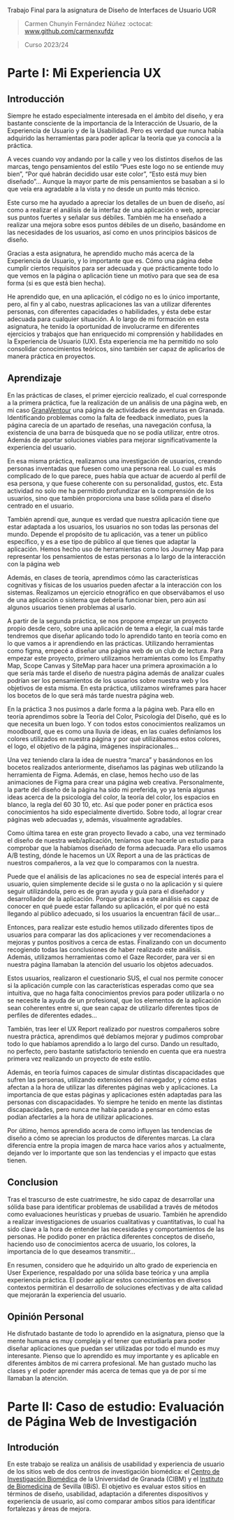 Trabajo Final para la asignatura de Diseño de Interfaces de Usuario UGR
>Carmen Chunyin Fernández Núñez  :octocat:  www.github.com/carmenxufdz

>Curso 2023/24

# Parte I: Mi Experiencia UX
## Introducción
Siempre he estado especialmente interesada en el ámbito del diseño, y era bastante consciente de la importancia de la Interacción de Usuario, de la Experiencia de Usuario y de la Usabilidad. Pero es verdad que nunca había adquirido las herramientas para poder aplicar la teoría que ya conocía a la práctica.

A veces cuando voy andando por la calle y veo los distintos diseños de las marcas, tengo pensamientos del estilo “Pues este logo no se entiende muy bien”, “Por qué habrán decidido usar este color”, “Esto está muy bien diseñado”… Aunque la mayor parte de mis pensamientos se basaban a si lo que veía era agradable a la vista y no desde un punto más técnico.

Este curso me ha ayudado a apreciar los detalles de un buen de diseño, así como a realizar el análisis de la interfaz de una aplicación o web, apreciar sus puntos fuertes y señalar sus débiles. También me ha enseñado a realizar una mejora sobre esos puntos débiles de un diseño, basándome en las necesidades de los usuarios, así como en unos principios básicos de diseño.

Gracias a esta asignatura, he aprendido mucho más acerca de la Experiencia de Usuario, y lo importante que es. Cómo una página debe cumplir ciertos requisitos para ser adecuada y que prácticamente todo lo que vemos en la página o aplicación tiene un motivo para que sea de esa forma (si es que está bien hecha).

He aprendido que, en una aplicación, el código no es lo único importante, pero, al fin y al cabo, nuestras aplicaciones las van a utilizar diferentes personas, con diferentes capacidades o habilidades, y ésta debe estar adecuada para cualquier situación.
A lo largo de mi formación en esta asignatura, he tenido la oportunidad de involucrarme en diferentes ejercicios y trabajos que han enriquecido mi comprensión y habilidades en la Experiencia de Usuario (UX). Esta experiencia me ha permitido no solo consolidar conocimientos teóricos, sino también ser capaz de aplicarlos de manera práctica en proyectos.

## Aprendizaje
En las prácticas de clases, el primer ejercicio realizado, el cual corresponde a la primera práctica, fue la realización de un análisis de una página web, en mi caso [GranaVentour](https://www.granaventour.com/) una página de actividades de aventuras en Granada. Identificando problemas como la falta de feedback inmediato, pues la página carecía de un apartado de reseñas, una navegación confusa, la existencia de una barra de búsqueda que no se podía utilizar, entre otros. Además de aportar soluciones viables para mejorar significativamente la experiencia del usuario.

En esa misma práctica, realizamos una investigación de usuarios, creando personas inventadas que fuesen como una persona real. Lo cual es más complicado de lo que parece, pues había que actuar de acuerdo al perfil de esa persona, y que fuese coherente con su personalidad, gustos, etc. Esta actividad no solo me ha permitido profundizar en la comprensión de los usuarios, sino que también proporciona una base sólida para el diseño centrado en el usuario.

También aprendí que, aunque es verdad que nuestra aplicación tiene que estar adaptada a los usuarios, los usuarios no son todas las personas del mundo. Depende el propósito de tu aplicación, vas a tener un público específico, y es a ese tipo de público al que tienes que adaptar la aplicación. Hemos hecho uso de herramientas como los Journey Map para representar los pensamientos de estas personas a lo largo de la interacción con la página web

Además, en clases de teoría, aprendimos cómo las características cognitivas y físicas de los usuarios pueden afectar a la interacción con los sistemas. Realizamos un ejercicio etnográfico en que observábamos el uso de una aplicación o sistema que debería funcionar bien, pero aún así algunos usuarios tienen problemas al usarlo.

A partir de la segunda práctica, se nos propone empezar un proyecto propio desde cero, sobre una aplicación de tema a elegir, la cual más tarde tendremos que diseñar aplicando todo lo aprendido tanto en teoría como en lo que vamos a ir aprendiendo en las prácticas.
Utilizando herramientas como figma, empecé a diseñar una página web de un club de lectura. Para empezar este proyecto, primero utilizamos herramientas como los Empathy Map, Scope Canvas y SiteMap para hacer una primera aproximación a lo que sería más tarde el diseño de nuestra página además de analizar cuales podrían ser los pensamientos de los usuarios sobre nuestra web y los objetivos de esta misma. En esta práctica, utilizamos wireframes para hacer los bocetos de lo que será más tarde nuestra página web.

En la práctica 3 nos pusimos a darle forma a la página web. Para ello en teoría aprendimos sobre la Teoría del Color, Psicología del Diseño, qué es lo que necesita un buen logo. Y con todos estos conocimientos realizamos un moodboard, que es como una lluvia de ideas, en las cuales definíamos los colores utilizados en nuestra página y por qué utilizábamos estos colores, el logo, el objetivo de la página, imágenes inspiracionales…

Una vez teniendo clara la idea de nuestra “marca” y basándonos en los bocetos realizados anteriormente, diseñamos las páginas web utilizando la herramienta de Figma. Además, en clase, hemos hecho uso de las animaciones de Figma para crear una página web creativa. 
Personalmente, la parte del diseño de la página ha sido mi preferida, yo ya tenía algunas ideas acerca de la psicología del color, la teoría del color, los espacios en blanco, la regla del 60 30 10, etc. Así que poder poner en práctica esos conocimientos ha sido especialmente divertido. Sobre todo, al lograr crear páginas web adecuadas y, además, visualmente agradables.

Como última tarea en este gran proyecto llevado a cabo, una vez terminado el diseño de nuestra web/aplicación, teníamos que hacerle un estudio para comprobar que la habíamos diseñado de forma adecuada. Para ello usamos A/B testing, dónde le hacemos un UX Report a una de las prácticas de nuestros compañeros, a la vez que lo comparamos con la nuestra.

Puede que el análisis de las aplicaciones no sea de especial interés para el usuario, quien simplemente decide si le gusta o no la aplicación y si quiere seguir utilizándola, pero es de gran ayuda y guía para el diseñador y desarrollador de la aplicación. Porque gracias a este análisis es capaz de conocer en qué puede estar fallando su aplicación, el por qué no está llegando al público adecuado, si los usuarios la encuentran fácil de usar…

Entonces, para realizar este estudio hemos utilizado diferentes tipos de usuarios para comparar las dos aplicaciones y ver recomendaciones a mejoras y puntos positivos a cerca de estas. Finalizando con un documento recogiendo todas las conclusiones de haber realizado este análisis. Además, utilizamos herramientas como el Gaze Recorder, para ver si en nuestra página llamaban la atención del usuario los objetos adecuados.

Estos usuarios, realizaron el cuestionario SUS, el cual nos permite conocer si la aplicación cumple con las características esperadas como que sea intuitiva, que no haga falta conocimientos previos para poder utilizarla o no se necesite la ayuda de un profesional, que los elementos de la aplicación sean coherentes entre sí, que sean capaz de utilizarlo diferentes tipos de perfiles de diferentes edades…

También, tras leer el UX Report realizado por nuestros compañeros sobre nuestra práctica, aprendimos qué debíamos mejorar y pudimos comprobar todo lo que habíamos aprendido a lo largo del curso. Dando un resultado, no perfecto, pero bastante satisfactorio teniendo en cuenta que era nuestra primera vez realizando un proyecto de este estilo.

Además, en teoría fuimos capaces de simular distintas discapacidades que sufren las personas, utilizando extensiones del navegador, y cómo estas afectan a la hora de utilizar las diferentes páginas web y aplicaciones. La importancia de que estas páginas y aplicaciones estén adaptadas para las personas con discapacidades. Yo siempre he tenido en mente las distintas discapacidades, pero nunca me había parado a pensar en cómo estas podían afectarles a la hora de utilizar aplicaciones.

Por último, hemos aprendido acera de como influyen las tendencias de diseño a cómo se aprecian los productos de diferentes marcas. La clara diferencia entre la propia imagen de marca hace varios años y actualmente, dejando ver lo importante que son las tendencias y el impacto que estas tienen.

## Conclusion
Tras el trascurso de este cuatrimestre, he sido capaz de desarrollar una sólida base para identificar problemas de usabilidad a través de métodos como evaluaciones heurísticas y pruebas de usuario. También he aprendido a realizar investigaciones de usuarios cualitativas y cuantitativas, lo cual ha sido clave a la hora de entender las necesidades y comportamientos de las personas. He podido poner en práctica diferentes conceptos de diseño, haciendo uso de conocimientos acerca de usuario, los colores, la importancia de lo que deseamos transmitir… 

En resumen, considero que he adquirido un alto grado de experiencia en User Experience, respaldado por una sólida base teórica y una amplia experiencia práctica. El poder aplicar estos conocimientos en diversos contextos permitirán el desarrollo de soluciones efectivas y de alta calidad que mejorarán la experiencia del usuario.

## Opinión Personal
He disfrutado bastante de todo lo aprendido en la asignatura, pienso que la mente humana es muy compleja y el tener que estudiarla para poder diseñar aplicaciones que puedan ser utilizadas por todo el mundo es muy interesante. Pienso que lo aprendido es muy importante y es aplicable en diferentes ámbitos de mi carrera profesional.  Me han gustado mucho las clases y el poder aprender más acerca de temas que ya de por sí me llamaban la atención.

# Parte II:  Caso de estudio: Evaluación de Página Web de Investigación
## Introdución
En este trabajo se realiza un análisis de usabilidad y experiencia de usuario de los sitios web de dos centros de investigación biomédica: el [Centro de Investigación Biomédica](https://cibm.ugr.es/) de la Universidad de Granada (CIBM) y el [Instituto de Biomedicina](https://www.ibis-sevilla.es/es/) de Sevilla (IBiS). El objetivo es evaluar estos sitios en términos de diseño, usabilidad, adaptación a diferentes dispositivos y experiencia de usuario, así como comparar ambos sitios para identificar fortalezas y áreas de mejora.
